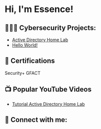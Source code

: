 <h1>Hi, I'm Essence! </h1>

<h2>👩🏽‍💻 Cybersecurity Projects:</h2>

  - [Active Directory Home Lab](https://github.com/essenced83/ActiveDirectoryLab)
  - [Hello World!](https://github.com/essenced83/LABURL)

<h2>📜 Certifications </h2>

Security+
GFACT

<h2>📺 Popular YouTube Videos</h2>

- [Tutorial Active Directory Home Lab](https://www.youtube.com/watch?v=a83ASGn_V_s)

<h2> 🤳 Connect with me:</h2>

[linkedin]: https://www.linkedin.com/in/essence-douglas-72230a235/

<!--
**joshmadakor1/joshmadakor1** is a ✨ _special_ ✨ repository because its `README.md` (this file) appears on your GitHub profile.

Here are some ideas to get you started:

- 🔭 I’m currently working on ...
- 🌱 I’m currently learning ...
- 👯 I’m looking to collaborate on ...
- 🤔 I’m looking for help with ...
- 💬 Ask me about ...
- 📫 How to reach me: ...
- 😄 Pronouns: ...
- ⚡ Fun fact: ...
-->
